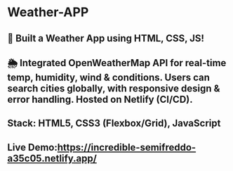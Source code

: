 # Weather-APP
## 🚀 Built a Weather App using HTML, CSS, JS! 
## 🌦️ Integrated OpenWeatherMap API for real-time temp, humidity, wind &amp; conditions. Users can search cities globally, with responsive design &amp; error handling. Hosted on Netlify (CI/CD).
## Stack: HTML5, CSS3 (Flexbox/Grid), JavaScript
## Live Demo:https://incredible-semifreddo-a35c05.netlify.app/ 

